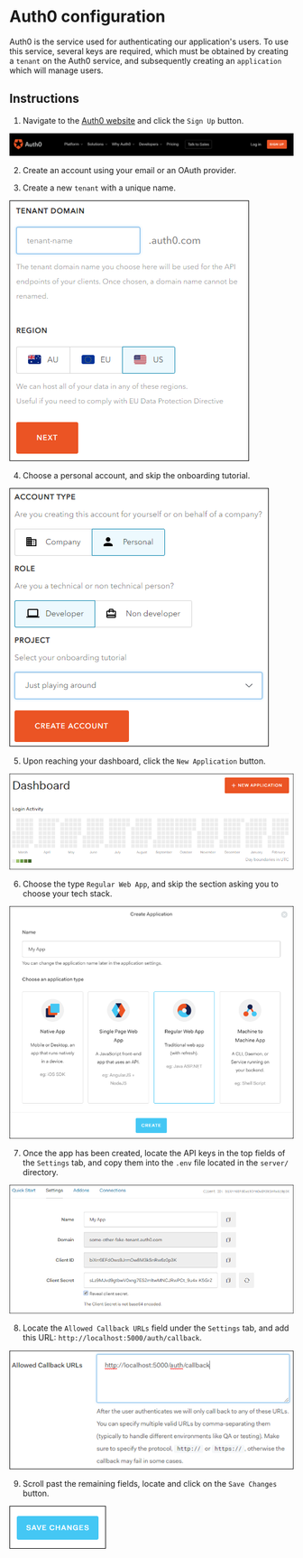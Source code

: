 # Auth0 configuration

Auth0 is the service used for authenticating our application's users. To use this service, several keys are required, which must be obtained by creating a `tenant` on the Auth0 service, and subsequently creating an `application` which will manage users.

## Instructions

1. Navigate to the [Auth0 website](https://auth0.com) and click the `Sign Up` button.

![signup](./signup.png)

2. Create an account using your email or an OAuth provider.

3. Create a new `tenant` with a unique name.

![tenant](./tenant.png)

4. Choose a personal account, and skip the onboarding tutorial.

![account-type](./account-type.png)

5. Upon reaching your dashboard, click the `New Application` button.

![new-app](./new-app.png)

6. Choose the type `Regular Web App`, and skip the section asking you to choose your tech stack.

![app-type](./app-type.png)

7. Once the app has been created, locate the API keys in the top fields of the `Settings` tab, and copy them into the `.env` file located in the `server/` directory.

![app-keys](./app-keys.png)

8. Locate the `Allowed Callback URLs` field under the `Settings` tab, and add this URL: `http://localhost:5000/auth/callback`.

![callback](./callback.png)

9. Scroll past the remaining fields, locate and click on the `Save Changes` button.

![save](./save.png)
